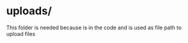 # uploads/ #

This folder is needed because is in the code and is used as file path to upload files
